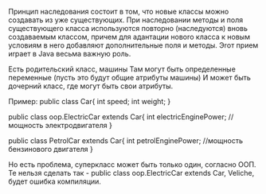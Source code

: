 Принцип наследования состоит в том, что новые классы можно создавать
из уже существующих. При наследовании методы и поля существующеrо класса используются повторно (наследуются) вновь создаваемым классом, причем для адантации новоrо класса к новым условиям в неrо добавляют дополнительные поля и методы. Эrот прием иrрает в Java весьма важную роль. 

Есть родительский класс, машины
Там могут быть определенные переменные (пусть это будут общие атрибуты машины)
И может быть дочерний класс, где могут быть свои атрибуты.

Пример:
public class Car{
    int speed;
    int weight;
}

public class oop.ElectricCar extends Car{
    int electricEnginePower; //мощность электродвигателя
}

public class PetrolCar extends Car{
    int petrolEnginePower; //мощность бензинового двигателя
}

Но есть проблема, суперкласс  может быть только один, согласно ООП. 
Те нельзя сделать так - public class oop.ElectricCar extends Car, Veliche, будет ошибка компиляции.

